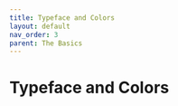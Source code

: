```yaml
---
title: Typeface and Colors
layout: default
nav_order: 3
parent: The Basics
---
```


# Typeface and Colors 